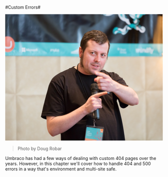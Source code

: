 #Custom Errors#

![13391630085_c499d63302_o.jpg](assets/13391630085_c499d63302_o.jpg)
>Photo by Doug Robar

Umbraco has had a few ways of dealing with custom 404 pages over the years.  However, in this chapter we'll cover how to handle 404 and 500 errors in a way that's environment and multi-site safe.